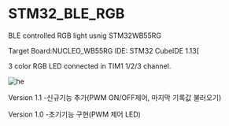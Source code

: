 # STM32_BLE_RGB
BLE controlled RGB light usnig STM32WB55RG

Target Board:NUCLEO_WB55RG
IDE: STM32 CubeIDE 1.13[

3 color RGB LED connected in TIM1 1/2/3 channel.

<p align="center">
  
![he](https://github.com/Arpiel/STM32_BLE_RGB/assets/41049703/8096a3fd-26f7-4280-8978-b5bbac6faf5c)

Version 1.1
-신규기능 추가(PWM ON/OFF제어, 마지막 기록값 불러오기)


Version 1.0
-초기기능 구현(PWM 제어 LED)
